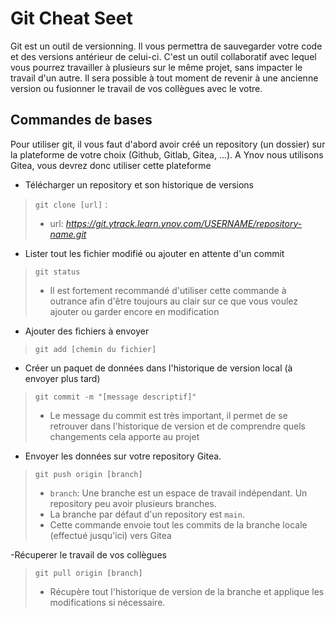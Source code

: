 # Git Cheat Seet

Git est un outil de versionning. Il vous permettra de sauvegarder votre code et des versions antérieur de celui-ci.
C'est un outil collaboratif avec lequel vous pourrez travailler à plusieurs sur le même projet, sans impacter le travail d'un autre.
Il sera possible à tout moment de revenir à une ancienne version ou fusionner le travail de vos collègues avec le votre.

## Commandes de bases

Pour utiliser git, il vous faut d'abord avoir créé un repository (un dossier) sur la plateforme de votre choix (Github, Gitlab, Gitea, ...).
A Ynov nous utilisons Gitea, vous devrez donc utiliser cette plateforme

- Télécharger un repository et son historique de versions
>
> `git clone [url]` : 
> - url: *https://git.ytrack.learn.ynov.com/USERNAME/repository-name.git*

- Lister tout les fichier modifié ou ajouter en attente d'un commit
>
> `git status`
> - Il est fortement recommandé d'utiliser cette commande à outrance afin d'être toujours au clair sur ce que vous voulez ajouter ou garder encore en modification 

- Ajouter des fichiers à envoyer
>
> `git add [chemin du fichier]`
>

- Créer un paquet de données dans l'historique de version local (à envoyer plus tard) 
>
> `git commit -m "[message descriptif]"`
> - Le message du commit est très important, il permet de se retrouver dans l'historique de version et de comprendre quels changements cela apporte au projet

- Envoyer les données sur votre repository Gitea.
>
> `git push origin [branch]` 
> - `branch`: Une branche est un espace de travail indépendant. Un repository peu avoir plusieurs branches.
> - La branche par défaut d'un repository est `main`.
> - Cette commande envoie tout les commits de la branche locale (effectué jusqu'ici) vers Gitea

-Récuperer le travail de vos collègues
>
> `git pull origin [branch]`
> - Récupère tout l'historique de version de la branche et applique les modifications si nécessaire.
